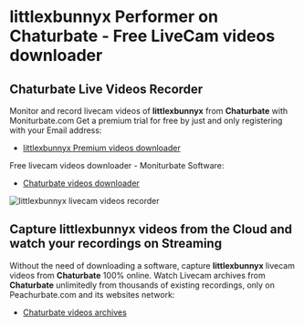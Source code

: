 # littlexbunnyx Performer on Chaturbate - Free LiveCam videos downloader

## Chaturbate Live Videos Recorder

Monitor and record livecam videos of **littlexbunnyx** from **Chaturbate** with Moniturbate.com
Get a premium trial for free by just and only registering with your Email address:
* [littlexbunnyx Premium videos downloader](https://moniturbate.com/request-demo-licence-key.html)

Free livecam videos downloader - Moniturbate Software:
* [Chaturbate videos downloader](https://moniturbate.com/moniturbate-download-software.html)

![littlexbunnyx livecam videos recorder](https://peachurnet.com/templates/moniturbate-software.png)


## Capture littlexbunnyx videos from the Cloud and watch your recordings on Streaming

Without the need of downloading a software, capture **littlexbunnyx** livecam videos from **Chaturbate** 100% online.
Watch Livecam archives from **Chaturbate** unlimitedly from thousands of existing recordings, only on Peachurbate.com and its websites network:
* [Chaturbate videos archives](https://peachurnet.com/)